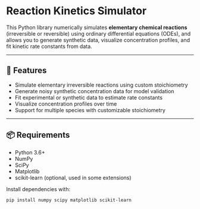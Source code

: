 # Reaction Kinetics Simulator

This Python library numerically simulates **elementary chemical reactions** (irreversible or reversible) using ordinary differential equations (ODEs), and allows you to generate synthetic data, visualize concentration profiles, and fit kinetic rate constants from data.

---

## 🚀 Features

- Simulate elementary irreversible reactions using custom stoichiometry
- Generate noisy synthetic concentration data for model validation
- Fit experimental or synthetic data to estimate rate constants
- Visualize concentration profiles over time
- Support for multiple species with customizable stoichiometry

---

## 📦 Requirements

- Python 3.6+
- NumPy
- SciPy
- Matplotlib
- scikit-learn (optional, used in some extensions)

Install dependencies with:

```bash
pip install numpy scipy matplotlib scikit-learn

